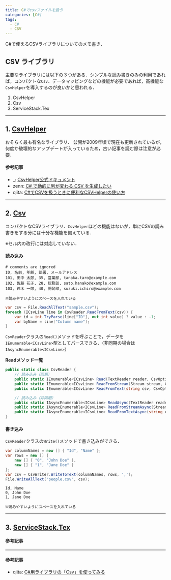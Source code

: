 ```yaml
---
title: C#でcsvファイルを扱う
categories: [C#]
tags:
  - C#
  - CSV
---
```


C#で使えるCSVライブラリについてのメモ書き．


## CSV ライブラリ

主要なライブラリには以下の３つがある．シンプルな読み書きのみの利用であれば，コンパクトな`Csv`．データマッピングなどの機能が必要であれば，高機能な`CsvHelper`を導入するのが良いかと思われる．

1. CsvHelper
2. Csv
3. ServiceStack.Tex
---

## 1. [CsvHelper][CsvHelper repository]

おそらく最も有名なライブラリ．
公開が2009年頃で現在も更新されているが，何度か破壊的なアップデートが入っているため，古い記事を読む際は注意が必要．

#### 参考記事
- _: [CsvHelper公式ドキュメント](https://joshclose.github.io/CsvHelper/)
- zenn: [C# で動的に列が変わる CSV を生成したい](https://zenn.dev/microsoft/articles/generate-dynamic-columns-csv)
- qiita: [C#でCSVを扱うときに便利なCSVHelperの使い方](https://qiita.com/miya416/items/9916460528e29c3a5ea8)

---

## 2. [Csv][Csv repository]
コンパクトなCSVライブラリ．`CsvHelper`ほどの機能はないが，単にCSVの読み書きをする分には十分な機能を備えている．

※セル内の改行には対応していない．

#### 読み込み

```
# comments are ignored
ID, 名前, 年齢, 部署, メールアドレス
101, 田中 太郎, 35, 営業部, tanaka.taro@example.com
102, 佐藤 花子, 28, 総務部, sato.hanako@example.com
103, 鈴木 一郎, 40, 開発部, suzuki.ichiro@example.com

※読みやすいようにスペースを入れている
```

```cs
var csv = File.ReadAllText("sample.csv");
foreach (ICsvLine line in CsvReader.ReadFromText(csv)) {
    var id = int.TryParse(line["ID"], out int value) ? value : -1;
    var byName = line["Column name"];
}
```

`CsvReader`クラスの`Read()`メソッドを呼ぶことで，データを`IEnumerable<ICsvLine>`型としてパースできる．（非同期の場合は`IAsyncEnumerable<ICsvLine>`）

**Readメソッド一覧**
```cs
public static class CsvReader {
    // 読み込み（同期）
    public static IEnumerable<ICsvLine> Read(TextReader reader, CsvOptions? options);
    public static IEnumerable<ICsvLine> ReadFromStream(Stream stream, CsvOptions? options);
    public static IEnumerable<ICsvLine> ReadFromText(string csv, CsvOptions? options);

    // 読み込み（非同期）
    public static IAsyncEnumerable<ICsvLine> ReadAsync(TextReader reader, CsvOptions? options);
    public static IAsyncEnumerable<ICsvLine> ReadFromStreamAsync(Stream stream, CsvOptions? options);
    public static IAsyncEnumerable<ICsvLine> ReadFromTextAsync(string csv, CsvOptions? options);
}
```

#### 書き込み
`CsvReader`クラスの`Write()`メソッドで書き込みができる．

```cs
var columnNames = new [] { "Id", "Name" };
var rows = new [] {
    new [] { "0", "John Doe" },
    new [] { "1", "Jane Doe" }
};
var csv = CsvWriter.WriteToText(columnNames, rows, ',');
File.WriteAllText("people.csv", csv);
```

```
Id, Name
0, John Doe
1, Jane Doe

※読みやすいようにスペースを入れている
```

---

## 3. [ServiceStack.Tex][ServiceStack.Tex repository]

#### 参考記事

---

#### 参考記事
- qiita: [C#用ライブラリの「Csv」を使ってみる](https://qiita.com/tat_tt/items/8c4647e8ef49076232eb)



<!-- リンク | ドキュメント-->

<!--　リンク | リポジトリ -->
[CsvHelper repository]: https://github.com/JoshClose/CsvHelper
[ServiceStack.Tex repository]: https://github.com/ServiceStack/ServiceStack.Text
[Csv repository]: https://github.com/stevehansen/csv
